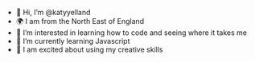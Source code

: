 - 👋 Hi, I’m @katyyelland
- 🌍 I am from the North East of England
- 👀 I’m interested in learning how to code and seeing where it takes me
- 🌱 I’m currently learning Javascript
- 🎨 I am excited about using my creative skills

<!---
katyyelland/katyyelland is a ✨ special ✨ repository because its `README.md` (this file) appears on your GitHub profile.
You can click the Preview link to take a look at your changes.
--->
